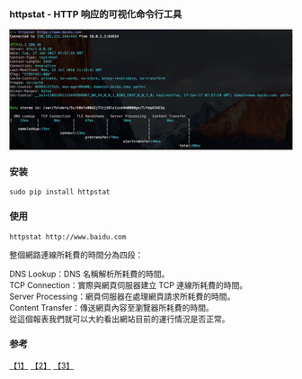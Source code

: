 ### httpstat - HTTP 响应的可视化命令行工具

![](images/QQ20170117-0@2x.jpg)

### 安装
```
sudo pip install httpstat
```

### 使用
```
httpstat http://www.baidu.com
```

整個網路連線所耗費的時間分為四段：

DNS Lookup：DNS 名稱解析所耗費的時間。   
TCP Connection：實際與網頁伺服器建立 TCP 連線所耗費的時間。   
Server Processing：網頁伺服器在處理網頁請求所耗費的時間。   
Content Transfer：傳送網頁內容至瀏覽器所耗費的時間。   
從這個報表我們就可以大約看出網站目前的運行情況是否正常。   

### 参考
[【1】](https://gold.xitu.io/entry/57c7a11d0e3dd9006a28a7ca) [【2】](https://blog.gtwang.org/linux/httpstat-curl-statistics-tool-to-check-website-performance/) [【3】](https://linux.cn/article-8039-1.html)
